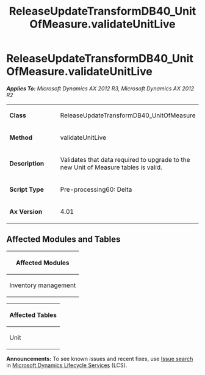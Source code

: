 ﻿---
title: ReleaseUpdateTransformDB40_UnitOfMeasure.validateUnitLive
TOCTitle: ReleaseUpdateTransformDB40_UnitOfMeasure.validateUnitLive
ms:assetid: 85159c6c-99dd-10e2-00fe-d4416583d5c2
ms:mtpsurl: https://msdn.microsoft.com/en-us/library/JJ686025(v=AX.60)
ms:contentKeyID: 49709476
ms.date: 05/18/2015
mtps_version: v=AX.60
---

# ReleaseUpdateTransformDB40\_UnitOfMeasure.validateUnitLive 


_**Applies To:** Microsoft Dynamics AX 2012 R3, Microsoft Dynamics AX 2012 R2_

<table>
<colgroup>
<col style="width: 50%" />
<col style="width: 50%" />
</colgroup>
<tbody>
<tr class="odd">
<td><p><strong>Class</strong></p></td>
<td><p>ReleaseUpdateTransformDB40_UnitOfMeasure</p></td>
</tr>
<tr class="even">
<td><p><strong>Method</strong></p></td>
<td><p>validateUnitLive</p></td>
</tr>
<tr class="odd">
<td><p><strong>Description</strong></p></td>
<td><p>Validates that data required to upgrade to the new Unit of Measure tables is valid.</p></td>
</tr>
<tr class="even">
<td><p><strong>Script Type</strong></p></td>
<td><p>Pre-processing60: Delta</p></td>
</tr>
<tr class="odd">
<td><p><strong>Ax Version</strong></p></td>
<td><p>4.01</p></td>
</tr>
</tbody>
</table>


## Affected Modules and Tables

<table>
<colgroup>
<col style="width: 100%" />
</colgroup>
<thead>
<tr class="header">
<th><p>Affected Modules</p></th>
</tr>
</thead>
<tbody>
<tr class="odd">
<td><p>Inventory management</p></td>
</tr>
</tbody>
</table>


<table>
<colgroup>
<col style="width: 100%" />
</colgroup>
<thead>
<tr class="header">
<th><p>Affected Tables</p></th>
</tr>
</thead>
<tbody>
<tr class="odd">
<td><p>Unit</p></td>
</tr>
</tbody>
</table>

  
**Announcements:** To see known issues and recent fixes, use [Issue search](http://go.microsoft.com/fwlink/?linkid=389258) in [Microsoft Dynamics Lifecycle Services](http://go.microsoft.com/fwlink/?linkid=306505) (LCS).

